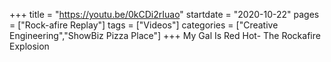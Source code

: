 +++
title = "https://youtu.be/0kCDi2rIuao"
startdate = "2020-10-22"
pages = ["Rock-afire Replay"]
tags = ["Videos"]
categories = ["Creative Engineering","ShowBiz Pizza Place"]
+++
My Gal Is Red Hot- The Rockafire Explosion
